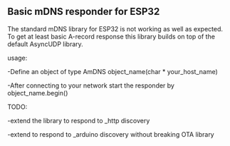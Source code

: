 ## Basic mDNS responder for ESP32 ##

The standard mDNS library for ESP32 is not working as well as expected.
To get at least basic A-record response this library builds on top of
the default AsyncUDP library.

usage: 

-Define an object of type AmDNS object_name(char * your_host_name)

-After connecting to your network start the responder by object_name.begin()


TODO: 

-extend the library to respond to _http discovery

-extend to respond to _arduino discovery without breaking OTA library
